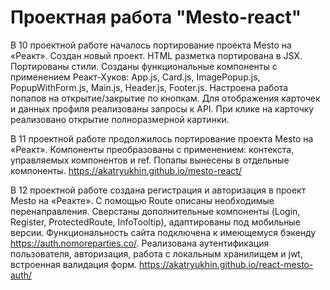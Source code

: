 # Проектная работа "Mesto-react"
В 10 проектной работе началось портирование проекта Mesto на «Реакт».
Создан новый проект.
HTML разметка портирована в JSX. Портированы стили.
Созданы функциональные компоненты с применением Реакт-Хуков: App.js, Card.js, ImagePopup.js, PopupWithForm.js, Main.js, Header.js, Footer.js.
Настроена работа попапов на открытие/закрытие по кнопкам.
Для отображения карточек и данных профиля реализованы запросы к API.
При клике на карточку реализовано открытие полноразмерной картинки.

В 11 проектной работе продолжилось портирование проекта Mesto на «Реакт».
Компоненты преобразованы с применением: контекста, управляемых компонентов и ref. Попапы вынесены в отдельные компоненты. 
https://akatryukhin.github.io/mesto-react/

В 12 проектной работе создана регистрация и авторизация в проект Mesto на «Реакте».
С помощью Route описаны необходимые перенаправления.
Сверстаны дополнительные компоненты (Login, Register, ProtectedRoute, InfoTooltip), адаптированы под мобильные версии.
Функциональность сайта подключена к имеющемуся бэкенду https://auth.nomoreparties.co/.
Реализована аутентификация пользователя, авторизация, работа с локальным хранилищем и jwt, встроенная валидация форм.
https://akatryukhin.github.io/react-mesto-auth/






